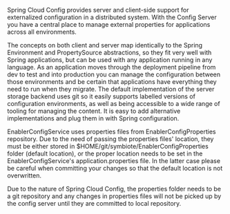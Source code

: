 Spring Cloud Config provides server and client-side support for externalized configuration in a distributed system. With the Config Server you have a central place to manage external properties for applications across all environments.

The concepts on both client and server map identically to the Spring Environment and PropertySource abstractions, so they fit very well with Spring applications, but can be used with any application running in any language. As an application moves through the deployment pipeline from dev to test and into production you can manage the configuration between those environments and be certain that applications have everything they need to run when they migrate. The default implementation of the server storage backend uses git so it easily supports labelled versions of configuration environments, as well as being accessible to a wide range of tooling for managing the content. It is easy to add alternative implementations and plug them in with Spring configuration.

EnablerConfigService uses properties files from EnablerConfigProperties repository. Due to the need of passing the properties files' location, they must be either stored in $HOME/git/symbiote/EnablerConfigProperties folder (default location), or the proper location needs to be set in the EnablerConfigService's application.properties file. In the latter case please be careful when committing your changes so that the default location is not overwritten.

Due to the nature of Spring Cloud Config, the properties folder needs to be a git repository and any changes in
properties files will not be picked up by the config server until they are committed to local repository.
